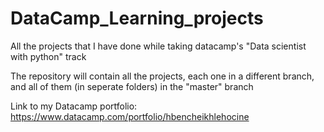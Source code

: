 # DataCamp_Learning_projects
All the projects that I have done while taking datacamp's "Data scientist with python" track

The repository will contain all the projects, each one in a different branch, and all of them (in seperate folders) in the "master" branch

Link to my Datacamp portfolio: https://www.datacamp.com/portfolio/hbencheikhlehocine

